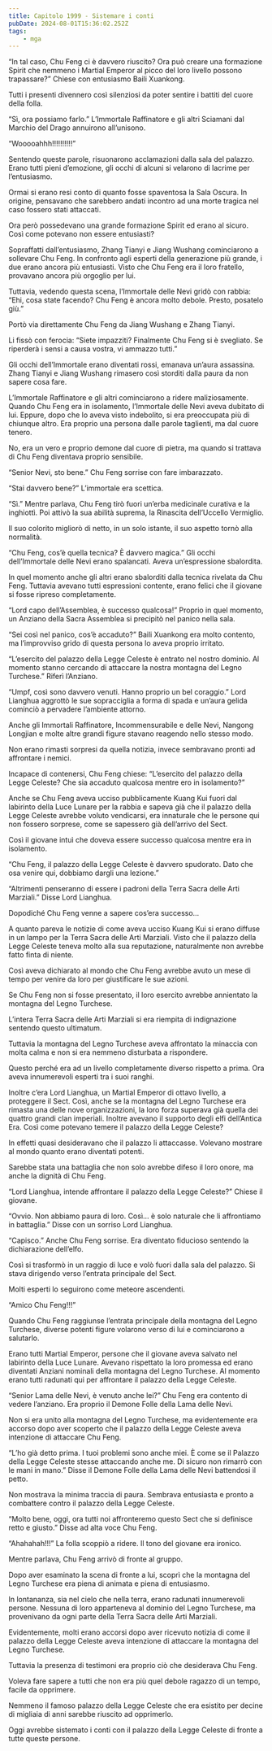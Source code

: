 ```yaml
---
title: Capitolo 1999 - Sistemare i conti
pubDate: 2024-08-01T15:36:02.252Z
tags:
    - mga
---
```



“In tal caso, Chu Feng ci è davvero riuscito? Ora può creare una formazione Spirit che nemmeno i Martial Emperor al picco del loro livello possono trapassare?” Chiese con entusiasmo Baili Xuankong.

Tutti i presenti divennero così silenziosi da poter sentire i battiti del cuore della folla.

“Sì, ora possiamo farlo.” L’Immortale Raffinatore e gli altri Sciamani dal Marchio del Drago annuirono all’unisono.

“Wooooahhh!!!!!!!!!!”

Sentendo queste parole, risuonarono acclamazioni dalla sala del palazzo. Erano tutti pieni d’emozione, gli occhi di alcuni si velarono di lacrime per l’entusiasmo.

Ormai si erano resi conto di quanto fosse spaventosa la Sala Oscura. In origine, pensavano che sarebbero andati incontro ad una morte tragica nel caso fossero stati attaccati.

Ora però possedevano una grande formazione Spirit ed erano al sicuro. Così come potevano non essere entusiasti?

Sopraffatti dall’entusiasmo, Zhang Tianyi e Jiang Wushang cominciarono a sollevare Chu Feng. In confronto agli esperti della generazione più grande, i due erano ancora più entusiasti. Visto che Chu Feng era il loro fratello, provavano ancora più orgoglio per lui.

Tuttavia, vedendo questa scena, l’Immortale delle Nevi gridò con rabbia: “Ehi, cosa state facendo? Chu Feng è ancora molto debole. Presto, posatelo giù.”

Portò via direttamente Chu Feng da Jiang Wushang e Zhang Tianyi.

Li fissò con ferocia: “Siete impazziti? Finalmente Chu Feng si è svegliato. Se riperderà i sensi a causa vostra, vi ammazzo tutti.”

Gli occhi dell’Immortale erano diventati rossi, emanava un’aura assassina. Zhang Tianyi e Jiang Wushang rimasero così storditi dalla paura da non sapere cosa fare.

L’Immortale Raffinatore e gli altri cominciarono a ridere maliziosamente. Quando Chu Feng era in isolamento, l’Immortale delle Nevi aveva dubitato di lui. Eppure, dopo che lo aveva visto indebolito, si era preoccupata più di chiunque altro. Era proprio una persona dalle parole taglienti, ma dal cuore tenero.

No, era un vero e proprio demone dal cuore di pietra, ma quando si trattava di Chu Feng diventava proprio sensibile.

“Senior Nevi, sto bene.” Chu Feng sorrise con fare imbarazzato.

“Stai davvero bene?” L’immortale era scettica.

“Sì.” Mentre parlava, Chu Feng tirò fuori un’erba medicinale curativa e la inghiottì. Poi attivò la sua abilità suprema, la Rinascita dell’Uccello Vermiglio.

Il suo colorito migliorò di netto, in un solo istante, il suo aspetto tornò alla normalità.

“Chu Feng, cos’è quella tecnica? È davvero magica.” Gli occhi dell’Immortale delle Nevi erano spalancati. Aveva un’espressione sbalordita.

In quel momento anche gli altri erano sbalorditi dalla tecnica rivelata da Chu Feng. Tuttavia avevano tutti espressioni contente, erano felici che il giovane si fosse ripreso completamente.

“Lord capo dell’Assemblea, è successo qualcosa!” Proprio in quel momento, un Anziano della Sacra Assemblea si precipitò nel panico nella sala.

“Sei così nel panico, cos’è accaduto?” Baili Xuankong era molto contento, ma l’improvviso grido di questa persona lo aveva proprio irritato.

“L’esercito del palazzo della Legge Celeste è entrato nel nostro dominio. Al momento stanno cercando di attaccare la nostra montagna del Legno Turchese.” Riferì l’Anziano.

“Umpf, così sono davvero venuti. Hanno proprio un bel coraggio.” Lord Lianghua aggrottò le sue sopracciglia a forma di spada e un’aura gelida cominciò a pervadere l’ambiente attorno.

Anche gli Immortali Raffinatore, Incommensurabile e delle Nevi, Nangong Longjian e molte altre grandi figure stavano reagendo nello stesso modo.

Non erano rimasti sorpresi da quella notizia, invece sembravano pronti ad affrontare i nemici.

Incapace di contenersi, Chu Feng chiese: “L’esercito del palazzo della Legge Celeste? Che sia accaduto qualcosa mentre ero in isolamento?”

Anche se Chu Feng aveva ucciso pubblicamente Kuang Kui fuori dal labirinto della Luce Lunare per la rabbia e sapeva già che il palazzo della Legge Celeste avrebbe voluto vendicarsi, era innaturale che le persone qui non fossero sorprese, come se sapessero già dell’arrivo del Sect.

Così il giovane intuì che doveva essere successo qualcosa mentre era in isolamento.

“Chu Feng, il palazzo della Legge Celeste è davvero spudorato. Dato che osa venire qui, dobbiamo dargli una lezione.”

“Altrimenti penseranno di essere i padroni della Terra Sacra delle Arti Marziali.” Disse Lord Lianghua.

Dopodiché Chu Feng venne a sapere cos’era successo…

A quanto pareva le notizie di come aveva ucciso Kuang Kui si erano diffuse in un lampo per la Terra Sacra delle Arti Marziali. Visto che il palazzo della Legge Celeste teneva molto alla sua reputazione, naturalmente non avrebbe fatto finta di niente.


Così aveva dichiarato al mondo che Chu Feng avrebbe avuto un mese di tempo per venire da loro per giustificare le sue azioni.

Se Chu Feng non si fosse presentato, il loro esercito avrebbe annientato la montagna del Legno Turchese.

L’intera Terra Sacra delle Arti Marziali si era riempita di indignazione sentendo questo ultimatum.

Tuttavia la montagna del Legno Turchese aveva affrontato la minaccia con molta calma e non si era nemmeno disturbata a rispondere.

Questo perché era ad un livello completamente diverso rispetto a prima. Ora aveva innumerevoli esperti tra i suoi ranghi.

Inoltre c’era Lord Lianghua, un Martial Emperor di ottavo livello, a proteggere il Sect. Così, anche se la montagna del Legno Turchese era rimasta una delle nove organizzazioni, la loro forza superava già quella dei quattro grandi clan imperiali. Inoltre avevano il supporto degli elfi dell’Antica Era. Così come potevano temere il palazzo della Legge Celeste?

In effetti quasi desideravano che il palazzo li attaccasse. Volevano mostrare al mondo quanto erano diventati potenti.

Sarebbe stata una battaglia che non solo avrebbe difeso il loro onore, ma anche la dignità di Chu Feng.

“Lord Lianghua, intende affrontare il palazzo della Legge Celeste?” Chiese il giovane.

“Ovvio. Non abbiamo paura di loro. Così… è solo naturale che li affrontiamo in battaglia.” Disse con un sorriso Lord Lianghua.

“Capisco.” Anche Chu Feng sorrise. Era diventato fiducioso sentendo la dichiarazione dell’elfo.

Così si trasformò in un raggio di luce e volò fuori dalla sala del palazzo. Si stava dirigendo verso l’entrata principale del Sect.

Molti esperti lo seguirono come meteore ascendenti.

“Amico Chu Feng!!!”

Quando Chu Feng raggiunse l’entrata principale della montagna del Legno Turchese, diverse potenti figure volarono verso di lui e cominciarono a salutarlo.

Erano tutti Martial Emperor, persone che il giovane aveva salvato nel labirinto della Luce Lunare. Avevano rispettato la loro promessa ed erano diventati Anziani nominali della montagna del Legno Turchese. Al momento erano tutti radunati qui per affrontare il palazzo della Legge Celeste.

“Senior Lama delle Nevi, è venuto anche lei?” Chu Feng era contento di vedere l’anziano. Era proprio il Demone Folle della Lama delle Nevi.

Non si era unito alla montagna del Legno Turchese, ma evidentemente era accorso dopo aver scoperto che il palazzo della Legge Celeste aveva intenzione di attaccare Chu Feng.

“L’ho già detto prima. I tuoi problemi sono anche miei. È come se il Palazzo della Legge Celeste stesse attaccando anche me. Di sicuro non rimarrò con le mani in mano.” Disse il Demone Folle della Lama delle Nevi battendosi il petto.

Non mostrava la minima traccia di paura. Sembrava entusiasta e pronto a combattere contro il palazzo della Legge Celeste.

“Molto bene, oggi, ora tutti noi affronteremo questo Sect che si definisce retto e giusto.” Disse ad alta voce Chu Feng.

“Ahahahah!!!” La folla scoppiò a ridere. Il tono del giovane era ironico.

Mentre parlava, Chu Feng arrivò di fronte al gruppo.

Dopo aver esaminato la scena di fronte a lui, scoprì che la montagna del Legno Turchese era piena di animata e piena di entusiasmo.

In lontananza, sia nel cielo che nella terra, erano radunati innumerevoli persone. Nessuna di loro apparteneva al dominio del Legno Turchese, ma provenivano da ogni parte della Terra Sacra delle Arti Marziali.

Evidentemente, molti erano accorsi dopo aver ricevuto notizia di come il palazzo della Legge Celeste aveva intenzione di attaccare la montagna del Legno Turchese.

Tuttavia la presenza di testimoni era proprio ciò che desiderava Chu Feng.

Voleva fare sapere a tutti che non era più quel debole ragazzo di un tempo, facile da opprimere.

Nemmeno il famoso palazzo della Legge Celeste che era esistito per decine di migliaia di anni sarebbe riuscito ad opprimerlo.

Oggi avrebbe sistemato i conti con il palazzo della Legge Celeste di fronte a tutte queste persone.


